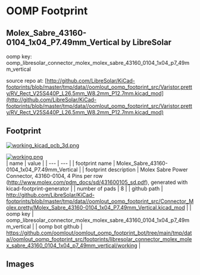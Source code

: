 # OOMP Footprint  
## Molex_Sabre_43160-0104_1x04_P7.49mm_Vertical  by LibreSolar  
  
oomp key: oomp_libresolar_connector_molex_molex_sabre_43160_0104_1x04_p7_49mm_vertical  
  
source repo at: [http://github.com/LibreSolar/KiCad-footprints/blob/master/tmp/data//oomlout_oomp_footprint_src/Varistor.pretty/RV_Rect_V25S440P_L26.5mm_W8.2mm_P12.7mm.kicad_mod](http://github.com/LibreSolar/KiCad-footprints/blob/master/tmp/data//oomlout_oomp_footprint_src/Varistor.pretty/RV_Rect_V25S440P_L26.5mm_W8.2mm_P12.7mm.kicad_mod)  
## Footprint  
  
[![working_kicad_pcb_3d.png](working_kicad_pcb_3d_600.png)](working_kicad_pcb_3d.png)  
  
[![working.png](working_600.png)](working.png)  
| name | value | 
| --- | --- | 
| footprint name | Molex_Sabre_43160-0104_1x04_P7.49mm_Vertical | 
| footprint description | Molex Sabre Power Connector, 43160-0104, 4 Pins per row (http://www.molex.com/pdm_docs/sd/431600105_sd.pdf), generated with kicad-footprint-generator | 
| number of pads | 8 | 
| github path | http://github.com/LibreSolar/KiCad-footprints/blob/master/tmp/data//oomlout_oomp_footprint_src/Connector_Molex.pretty/Molex_Sabre_43160-0104_1x04_P7.49mm_Vertical.kicad_mod | 
| oomp key | oomp_libresolar_connector_molex_molex_sabre_43160_0104_1x04_p7_49mm_vertical | 
| oomp bot github | https://github.com/oomlout/oomlout_oomp_footprint_bot/tree/main/tmp/data//oomlout_oomp_footprint_src/footprints/libresolar_connector_molex_molex_sabre_43160_0104_1x04_p7_49mm_vertical/working | 
## Images  
